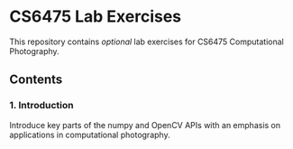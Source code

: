 # CS6475 Lab Exercises

This repository contains *optional* lab exercises for CS6475 Computational Photography.

## Contents

### 1. Introduction

Introduce key parts of the numpy and OpenCV APIs with an emphasis on applications in computational photography.
